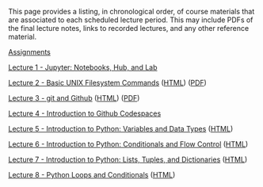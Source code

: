 <!--
.. title: Course Materials
.. slug: index
.. date: 2020-01-01 11:24:22 UTC-05:00
-->


This page provides a listing, in chronological order, of course materials that are associated to
each scheduled lecture period.  This may include PDFs of the final lecture notes, links to recorded lectures, 
and any other reference material.


[Assignments](https://github.com/PGE311?q=&type=public&language=&sort=)


<a href="https://youtu.be/jSNs4I4abKg" target="blank_">Lecture 1 - Jupyter: Notebooks, Hub, and Lab</a> 

<a href="https://youtu.be/iRvjfdccNTk" target="blank_">Lecture 2 - Basic UNIX Filesystem Commands</a> ([HTML](/slides/BasicUnixCommands_FileSystem.slides.html)) ([PDF](/slides/BasicUnixCommands_FileSystem.pdf))

<a href="https://youtu.be/0xrsyxsI31A" target="blank_">Lecture 3 - git and Github</a> ([HTML](/slides/git_and_Github.slides.html)) ([PDF](/slides/git_and_Github.pdf))

<a href="https://youtu.be/T4R897LRBiM" target="blank_">Lecture 4 - Introduction to Github Codespaces</a> 

<a href="https://youtu.be/Q1GTRWg9ciA" target="blank_">Lecture 5 - Introduction to Python: Variables and Data Types</a> ([HTML](https://johnfoster.pge.utexas.edu/numerical-methods-book/PythonIntro_VariablesDataTypes.html)) 

<a href="https://youtu.be/fOkjvo3Jjs4" target="blank_">Lecture 6 - Introduction to Python: Conditionals and Flow Control</a> ([HTML](https://johnfoster.pge.utexas.edu/numerical-methods-book/PythonIntro_ConditionalsFlowControl.html)) 

<a href="https://youtu.be/-5AEvur4F0c" target="blank_">Lecture 7 - Introduction to Python: Lists, Tuples, and Dictionaries</a> ([HTML](https://johnfoster.pge.utexas.edu/numerical-methods-book/PythonIntro_ListsTuplesDictionaries.html)) 

<a href="https://youtu.be/Uz2F5yYfU6s" target="blank_">Lecture 8 - Python Loops and Conditionals</a> ([HTML](https://johnfoster.pge.utexas.edu/numerical-methods-book/PythonIntro_Loops.html)) 

